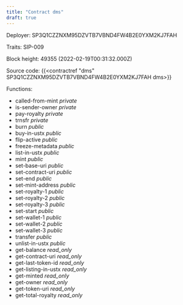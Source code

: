 ```yaml
---
title: "Contract dms"
draft: true
---
```

Deployer: SP3Q1CZZNXM95DZVTB7VBND4FW4B2E0YXM2KJ7FAH

Traits:
SIP-009 



Block height: 49355 (2022-02-19T00:31:32.000Z)

Source code: {{<contractref "dms" SP3Q1CZZNXM95DZVTB7VBND4FW4B2E0YXM2KJ7FAH dms>}}

Functions:

* called-from-mint _private_
* is-sender-owner _private_
* pay-royalty _private_
* trnsfr _private_
* burn _public_
* buy-in-ustx _public_
* flip-active _public_
* freeze-metadata _public_
* list-in-ustx _public_
* mint _public_
* set-base-uri _public_
* set-contract-uri _public_
* set-end _public_
* set-mint-address _public_
* set-royalty-1 _public_
* set-royalty-2 _public_
* set-royalty-3 _public_
* set-start _public_
* set-wallet-1 _public_
* set-wallet-2 _public_
* set-wallet-3 _public_
* transfer _public_
* unlist-in-ustx _public_
* get-balance _read_only_
* get-contract-uri _read_only_
* get-last-token-id _read_only_
* get-listing-in-ustx _read_only_
* get-minted _read_only_
* get-owner _read_only_
* get-token-uri _read_only_
* get-total-royalty _read_only_
